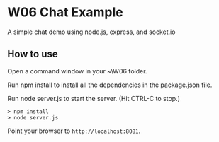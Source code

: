 # W06 Chat Example

A simple chat demo using node.js, express, and socket.io

## How to use

Open a command window in your ~\W06 folder.

Run npm install to install all the dependencies in the package.json file.

Run node server.js to start the server.  (Hit CTRL-C to stop.)

```
> npm install
> node server.js
```

Point your browser to `http://localhost:8081`. 
